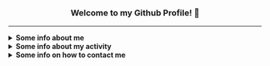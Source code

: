 <h3 align="center">Welcome to my Github Profile! 👋</h3>

***

<details><summary><strong>Some info about me</strong></summary><p>

- 🙋‍♂️ My name is **Uladzislau** *(Владислав)*
-  🎂 I'm **20** years old
   - 📆 I celebrate my birthday on **June 22**
- 🏠 I'm currently living in **Homiel, Belarus** *(My hometown)*
- 🏫 I'm currently studying at **Francisk Skorina Homiel State University**
  - **Faculty:** Mathematics and Programming Technologies
  - **Specialty:** Applied Informatics
  - Enrolled in **full-time** training
- 🧑‍💻 I'm currently working at [Modsen](https://modsen-software.com) as a Front-end Software Engineer (Using React)
- 🗣 My primary language is **Russian**, but in most cases, I'm trying to use **English** *(Approximate level: B1)*
- 💕 I'm very passionate about **music** and **mobile photography**, as well as **creating beautiful interfaces** and **interesting projects**
- 👨‍🎓 Got the **Github Student Developer Pack** on **October 1, 2020**
- 💻 Using **MacBook Pro 13" 2020 (M1 - 16/512)**

</p></details>

<details><summary><strong>Some info about my activity</strong></summary><p>

- 📚 I'm currently learning:
  - **React (Advanced)**
- ❌ I've currently stop learning:
   - **C#**
   - **Ruby**
- 🏆 I've currently finished learning:
   - **[Basics] C / C++ / Java / Go / Pascal / SQL / Python / Node / Deno / Bun**
   - **[Intermediate] JavaScript / TypeScript / React / Next.js (App/Pages Router)**
- 🚧 I've contributed in:
   - [**javascript-tutorial/ru.javascript.info**](https://github.com/javascript-tutorial/ru.javascript.info/pulls?q=is%3Apr+author%3ASecondThundeR)
   - [**archlinux/archinstall**](https://github.com/archlinux/archinstall/pulls?q=is%3Apr+author%3ASecondThundeR)
   - [**Catogram/Catogram**](https://github.com/Catogram/Catogram/pulls?q=is%3Apr+author%3ASecondThundeR)
   - [**eritislami/evobot**](https://github.com/eritislami/evobot/pulls?q=is%3Apr+author%3ASecondThundeR)
   - [**MicrosoftDocs/windows-uwp**](https://github.com/MicrosoftDocs/windows-uwp/pulls?q=is%3Apr+author%3ASecondThundeR)
   - [**virae/brands-in-russia**](https://github.com/virae/brands-in-russia/pulls?q=is%3Apr+author%3ASecondThundeR)
   - [**shikimori/shikimori**](https://github.com/shikimori/shikimori/pulls?q=is%3Apr+author%3ASecondThundeR)
   - [**aiogram/aiogram**](https://github.com/aiogram/aiogram/pulls?q=is%3Apr+author%3ASecondThundeR)
   - [**VKCOM/VKUI**](https://github.com/VKCOM/VKUI/pulls?q=is%3Apr+author%3ASecondThundeR)
   - [**ItzNeviKat/vkma-template**](https://github.com/ItzNeviKat/vkma-template/pulls?q=is%3Apr+author%3ASecondThundeR)
   - [**ItzNeviKat/router**](https://github.com/ItzNeviKat/router/pulls?q=is%3Apr+author%3ASecondThundeR)
   - [**reactjs/reactjs.org**](https://github.com/reactjs/reactjs.org/pulls?q=is%3Apr+author%3ASecondThundeR)
   - [**motion-canvas/motion-canvas**](https://github.com/motion-canvas/motion-canvas/pulls?q=is%3Apr+author%3ASecondThundeR)
   - [**SevereCloud/shikimori**](https://github.com/SevereCloud/shikimori/pulls?q=is%3Apr+author%3ASecondThundeR)
   - [**ecyrbe/zodios-react**](https://github.com/ecyrbe/zodios-react/pulls?q=is%3Apr+author%3ASecondThundeR)
   - [**mantinedev/mantine**](https://github.com/mantinedev/mantine/pulls?q=is%3Apr+author%3ASecondThundeR)
- 🛠 I've been working on such "noticeable" projects:
   - [***Scroball X***](https://github.com/SecondThundeR/Scroball-X) *(Archived)* — Fork of [Scroball](https://github.com/peterjosling/scroball) by Peter Josling, where I made some changes to provide Google-like Material UI, Adless UX, Dark Theme, and many other visual improvements
   - [***DokiDoki-RenPy***](https://github.com/SecondThundeR/DokiDoki-RenPy) *(Not maintained)* — Decompiled code of Original Doki Doki Literature Club *(non-Plus version)* for internal use in RenPy Launcher, e.g. modification or self-learning
   - [**Project Aether**](https://github.com/SecondThundeR/secondthunder.github.io) — My personal [landing page](https://secondthunder.github.io). Built with Astro
   - [***shikithon***](https://github.com/SecondThundeR/shikithon) *(Not maintained)* - Yet another Python wrapper for Shikimori API
   - [**anya-bot-ts**](https://github.com/SecondThundeR/anya-bot-ts) *(Not maintained)* - A simple TypeScript bot for auto-deleting Telegram premium stickers based on grammY library
   - [**Otaquiz**](https://github.com/SecondThundeR/otaquiz) *(Suspended)* - Otaku + Quiz = Qtaquiz (Anime quiz for guessing title name based on randomly selected screenshots. Built with T3 Stack, powered by Shikimori API)
   - [**deko-voice-bot**](https://github.com/SecondThundeR/deko-voice-bot) - A TypeScript bot for sending [deko's](https://liquipedia.net/counterstrike/Deko) phrases using Inline Query method
  - **Outdated and inactive Figma Projects:**
    - [***OrbitReader***](https://www.figma.com/file/GsnLhc0IVJnofPt6yw3JZW/Orbit) *(Archived)* - A quick sketch for one unreleased app
    - [***Project Delta***](https://www.figma.com/file/Sk8zK5CWB7XjqRE0Uq5T04/Project-Delta) *(Archived)* - Sketch and ideas for interesting player design
    - [***Telegram Contest Work***](https://www.figma.com/file/9wgUy3OaqY1Tloz4jtCIuU/Telegram-Contest-(SecondThundeR)) *(Finished - 4th place - 1000$)* - My work for the [July contest for Designers](https://contest.com/docs/android-design-21) from the Telegram team
    - [***Unigram Redesign Contest***](https://www.figma.com/file/Ei6xUhhDvAshU06PAtGO1P/Codename-Micagram-(Unigram-Redesign)?node-id=178%3A100150&viewport=394%2C48%2C0.87) *(Finished - 2th place - 2000$)* - My work for the [January contest for Designers](https://contest.com/win11-design) from the Telegram team

</p></details>

<details><summary><strong>Some info on how to contact me</strong></summary><p>

- 🌍 Here are several sites where you can follow me:
  - **[VK](https://vk.com/secondthunder)**
  - **[Twitter](https://twitter.com/scndthndr)**
  - **[Instagram](https://instagram.com/AwayFromGalaxy)**
  - **[Last.fm](https://last.fm/user/AwayFromGalaxy)**
  - **[Spotify](https://open.spotify.com/user/secondthunder)**
  - **[Code::Stats](https://codestats.net/users/AwayFromGalaxy)**
  - **[Shikimori](https://shikimori.one/SecondThundeR)**
  - **[Discord](https://discord.com/users/156081219866591232)**

- 📫 The best way you can reach me:
  - ✈ **[Telegram](https://t.me/secondthunder)** or via 📧 **Email** - awayfromgalaxy@gmail.com
  - 🕖 My active time: **12 A.M. - 8 P.M.** *(UTC+3)*

</p></details>

<!-- Commented lines -->
<!-- - 🌱 I want to learn in the future: -->
<!-- - ⌛ I've currently set on hold -->
